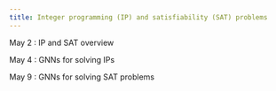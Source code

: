 ```yaml
---
title: Integer programming (IP) and satisfiability (SAT) problems
---
```


May 2
: IP and SAT overview

May 4
: GNNs for solving IPs

May 9
: GNNs for solving SAT problems

